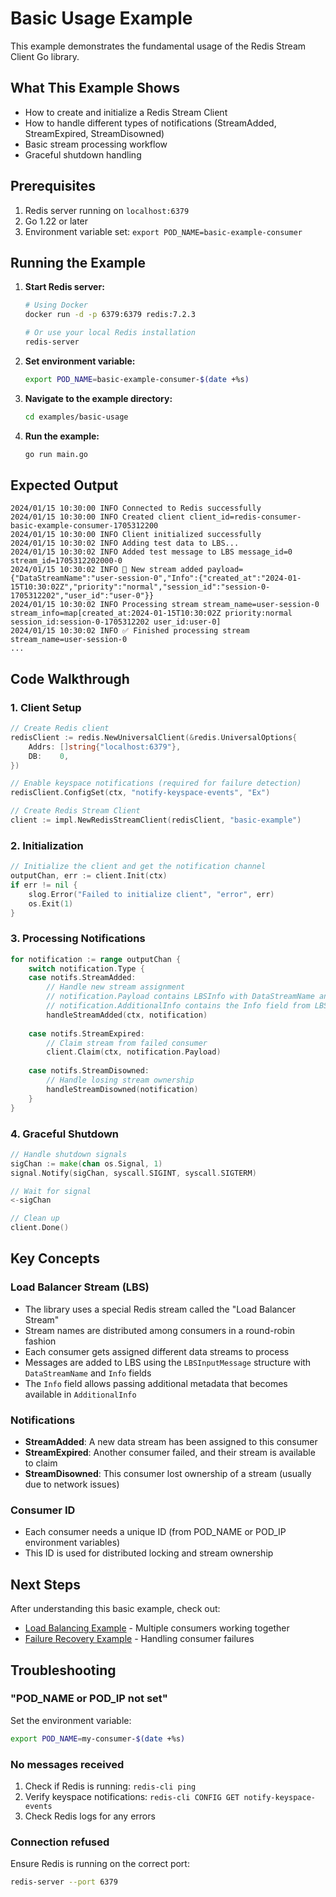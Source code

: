 # Basic Usage Example

This example demonstrates the fundamental usage of the Redis Stream Client Go library.

## What This Example Shows

- How to create and initialize a Redis Stream Client
- How to handle different types of notifications (StreamAdded, StreamExpired, StreamDisowned)
- Basic stream processing workflow
- Graceful shutdown handling

## Prerequisites

1. Redis server running on `localhost:6379`
2. Go 1.22 or later
3. Environment variable set: `export POD_NAME=basic-example-consumer`

## Running the Example

1. **Start Redis server:**
   ```bash
   # Using Docker
   docker run -d -p 6379:6379 redis:7.2.3
   
   # Or use your local Redis installation
   redis-server
   ```

2. **Set environment variable:**
   ```bash
   export POD_NAME=basic-example-consumer-$(date +%s)
   ```

3. **Navigate to the example directory:**
   ```bash
   cd examples/basic-usage
   ```

4. **Run the example:**
   ```bash
   go run main.go
   ```

## Expected Output

```
2024/01/15 10:30:00 INFO Connected to Redis successfully
2024/01/15 10:30:00 INFO Created client client_id=redis-consumer-basic-example-consumer-1705312200
2024/01/15 10:30:00 INFO Client initialized successfully
2024/01/15 10:30:02 INFO Adding test data to LBS...
2024/01/15 10:30:02 INFO Added test message to LBS message_id=0 stream_id=1705312202000-0
2024/01/15 10:30:02 INFO 🎉 New stream added payload={"DataStreamName":"user-session-0","Info":{"created_at":"2024-01-15T10:30:02Z","priority":"normal","session_id":"session-0-1705312202","user_id":"user-0"}}
2024/01/15 10:30:02 INFO Processing stream stream_name=user-session-0 stream_info=map[created_at:2024-01-15T10:30:02Z priority:normal session_id:session-0-1705312202 user_id:user-0]
2024/01/15 10:30:02 INFO ✅ Finished processing stream stream_name=user-session-0
...
```

## Code Walkthrough

### 1. Client Setup

```go
// Create Redis client
redisClient := redis.NewUniversalClient(&redis.UniversalOptions{
    Addrs: []string{"localhost:6379"},
    DB:    0,
})

// Enable keyspace notifications (required for failure detection)
redisClient.ConfigSet(ctx, "notify-keyspace-events", "Ex")

// Create Redis Stream Client
client := impl.NewRedisStreamClient(redisClient, "basic-example")
```

### 2. Initialization

```go
// Initialize the client and get the notification channel
outputChan, err := client.Init(ctx)
if err != nil {
    slog.Error("Failed to initialize client", "error", err)
    os.Exit(1)
}
```

### 3. Processing Notifications

```go
for notification := range outputChan {
    switch notification.Type {
    case notifs.StreamAdded:
        // Handle new stream assignment
        // notification.Payload contains LBSInfo with DataStreamName and IDInLBS
        // notification.AdditionalInfo contains the Info field from LBSInputMessage
        handleStreamAdded(ctx, notification)
        
    case notifs.StreamExpired:
        // Claim stream from failed consumer
        client.Claim(ctx, notification.Payload)
        
    case notifs.StreamDisowned:
        // Handle losing stream ownership
        handleStreamDisowned(notification)
    }
}
```

### 4. Graceful Shutdown

```go
// Handle shutdown signals
sigChan := make(chan os.Signal, 1)
signal.Notify(sigChan, syscall.SIGINT, syscall.SIGTERM)

// Wait for signal
<-sigChan

// Clean up
client.Done()
```

## Key Concepts

### Load Balancer Stream (LBS)
- The library uses a special Redis stream called the "Load Balancer Stream"
- Stream names are distributed among consumers in a round-robin fashion
- Each consumer gets assigned different data streams to process
- Messages are added to LBS using the `LBSInputMessage` structure with `DataStreamName` and `Info` fields
- The `Info` field allows passing additional metadata that becomes available in `AdditionalInfo`

### Notifications
- **StreamAdded**: A new data stream has been assigned to this consumer
- **StreamExpired**: Another consumer failed, and their stream is available to claim
- **StreamDisowned**: This consumer lost ownership of a stream (usually due to network issues)

### Consumer ID
- Each consumer needs a unique ID (from POD_NAME or POD_IP environment variables)
- This ID is used for distributed locking and stream ownership

## Next Steps

After understanding this basic example, check out:
- [Load Balancing Example](../load-balancing/) - Multiple consumers working together
- [Failure Recovery Example](../failure-recovery/) - Handling consumer failures

## Troubleshooting

### "POD_NAME or POD_IP not set"
Set the environment variable:
```bash
export POD_NAME=my-consumer-$(date +%s)
```

### No messages received
1. Check if Redis is running: `redis-cli ping`
2. Verify keyspace notifications: `redis-cli CONFIG GET notify-keyspace-events`
3. Check Redis logs for any errors

### Connection refused
Ensure Redis is running on the correct port:
```bash
redis-server --port 6379
```
